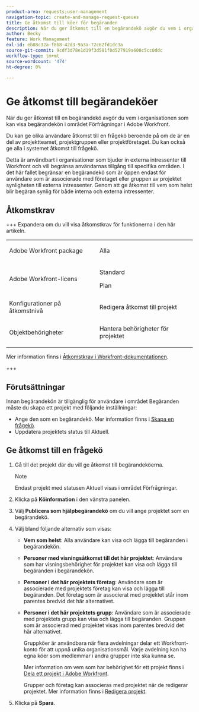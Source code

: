 ```yaml
---
product-area: requests;user-management
navigation-topic: create-and-manage-request-queues
title: Ge åtkomst till köer för begäranden
description: När du ger åtkomst till en begärandekö avgör du vem i organisationen som kan visa begärandekön i området Förfrågningar i Adobe Workfront.
author: Becky
feature: Work Management
exl-id: eb88c32a-f8b8-42d3-9a3a-72c62fd1dc3a
source-git-commit: 9cdf3d78e1d19f3d581f8d527919a608c5cc0ddc
workflow-type: tm+mt
source-wordcount: '474'
ht-degree: 0%

---
```


# Ge åtkomst till begärandeköer

<!-- Audited: 6/2025 -->

När du ger åtkomst till en begärandekö avgör du vem i organisationen som kan visa begärandekön i området Förfrågningar i Adobe Workfront.

Du kan ge olika användare åtkomst till en frågekö beroende på om de är en del av projektteamet, projektgruppen eller projektföretaget. Du kan också ge alla i systemet åtkomst till frågekö.

Detta är användbart i organisationer som bjuder in externa intressenter till Workfront och vill begränsa användarnas tillgång till specifika områden. I det här fallet begränsar en begärandekö som är öppen endast för användare som är associerade med företaget eller gruppen av projektet synligheten till externa intressenter. Genom att ge åtkomst till vem som helst blir begäran synlig för både interna och externa intressenter.

## Åtkomstkrav

+++ Expandera om du vill visa åtkomstkrav för funktionerna i den här artikeln.

<table style="table-layout:auto"> 
 <col> 
 <col> 
 <tbody> 
  <tr> 
   <td role="rowheader">Adobe Workfront package</td> 
   <td> <p>Alla </p> </td> 
  </tr> 
  <tr> 
   <td role="rowheader">Adobe Workfront-licens</td> 
   <td> 
   <p>Standard </p>
   <p>Plan </p> </td> 
  </tr> 
  <tr> 
   <td role="rowheader">Konfigurationer på åtkomstnivå</td> 
   <td> <p>Redigera åtkomst till projekt</p> </td> 
  </tr> 
  <tr> 
   <td role="rowheader">Objektbehörigheter</td> 
   <td> <p> Hantera behörigheter för projektet</p> </td> 
  </tr> 
 </tbody> 
</table>

Mer information finns i [Åtkomstkrav i Workfront-dokumentationen](/help/quicksilver/administration-and-setup/add-users/access-levels-and-object-permissions/access-level-requirements-in-documentation.md).

+++

## Förutsättningar

Innan begärandekön är tillgänglig för användare i området Begäranden måste du skapa ett projekt med följande inställningar:

* Ange den som en begärandekö. Mer information finns i [Skapa en frågekö](../../../manage-work/requests/create-and-manage-request-queues/create-request-queue.md).
* Uppdatera projektets status till Aktuell.

## Ge åtkomst till en frågekö

1. Gå till det projekt där du vill ge åtkomst till begärandeköerna.

   >[!NOTE]
   >
   >Endast projekt med statusen Aktuell visas i området Förfrågningar.

1. Klicka på **Köinformation** i den vänstra panelen.
1. Välj **Publicera som hjälpbegärandekö** om du vill ange projektet som en begärandekö.
1. Välj bland följande alternativ som visas:

   * **Vem som helst**: Alla användare kan visa och lägga till begäranden i begärandekön.
   * **Personer med visningsåtkomst till det här projektet**: Användare som har visningsbehörighet för projektet kan visa och lägga till begäranden i begärandekön.
   * **Personer i det här projektets företag**: Användare som är associerade med projektets företag kan visa och lägga till begäranden. Det företag som är associerat med projektet står inom parentes bredvid det här alternativet.
   * **Personer i det här projektets grupp**: Användare som är associerade med projektets grupp kan visa och lägga till begäranden. Gruppen som är associerad med projektet visas inom parentes bredvid det här alternativet.

     Gruppköer är användbara när flera avdelningar delar ett Workfront-konto för att uppnå unika organisationsmål. Varje avdelning kan ha egna köer som medlemmar i andra grupper inte ska kunna se.

     Mer information om vem som har behörighet för ett projekt finns i [Dela ett projekt i Adobe Workfront](../../../workfront-basics/grant-and-request-access-to-objects/share-a-project.md).

     Grupper och företag kan associeras med projektet när de redigerar projektet. Mer information finns i [Redigera projekt](../../../manage-work/projects/manage-projects/edit-projects.md).

1. Klicka på **Spara**.
